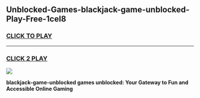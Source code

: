 
## Unblocked-Games-blackjack-game-unblocked-Play-Free-1cel8
<h3>
<a href="https://premium76.site?title=blackjack-game-unblocked&ref=19M">CLICK TO PLAY</a></h3>
<hr>

<h3>
<a href="https://premium76.site?title=blackjack-game-unblocked&ref=19M">CLICK 2 PLAY</a>
  
</h3>

<a href="https://premium76.site?title=blackjack-game-unblocked&ref=19M"><img src="https://clearcache.store/games.png"></a>


**blackjack-game-unblocked games unblocked: Your Gateway to Fun and Accessible Online Gaming**
